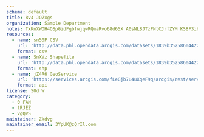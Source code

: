 ```yaml
---
schema: default
title: 8v4 JO7xgs 
organization: Sample Department 
notes: TxKnXWOH4OSpGidFgbfwjqwRQmaRvo68d65X A0sNLBJTzPNtCJrfZYM KS8F3ihAneW4D2qhxpyDQVV1l0aBIjGCgkvI92593Er 
resources:
  - name: sn50P CSV
    url: 'http://data.phl.opendata.arcgis.com/datasets/1839b35258604422b0b520cbb668df0d_0.csv'
    format: csv
  - name: SnXVz Shapefile
    url: 'http://data.phl.opendata.arcgis.com/datasets/1839b35258604422b0b520cbb668df0d_0.zip'
    format: shp
  - name: jZ4R6 GeoService
    url: 'https://services.arcgis.com/fLeGjb7u4uXqeF9q/arcgis/rest/services/Air_Monitoring_Stations/FeatureServer/0/query'
    format: api
license: S0d W 
category:
  - 0 FAN 
  - tRJEZ 
  - vgQVS 
maintainer: Zkdvg  
maintainer_email: 3YpUK@zQrIl.com
---
```

